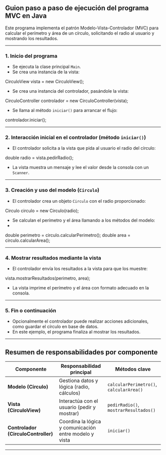 ## Guion paso a paso de ejecución del programa MVC en Java

Este programa implementa el patrón Modelo-Vista-Controlador (MVC) para calcular el perímetro y área de un círculo, solicitando el radio al usuario y mostrando los resultados.

---

### 1. Inicio del programa

- Se ejecuta la clase principal `Main`.
- Se crea una instancia de la vista: 
  
CirculoView vista = new CirculoView();
  
- Se crea una instancia del controlador, pasándole la vista:
  
CirculoController controlador = new CirculoController(vista);
  
- Se llama al método `iniciar()` para arrancar el flujo:
 
controlador.iniciar();

---

### 2. Interacción inicial en el controlador (método `iniciar()`)

- El controlador solicita a la vista que pida al usuario el radio del círculo:
 
double radio = vista.pedirRadio();

- La vista muestra un mensaje y lee el valor desde la consola con un `Scanner`.

---

### 3. Creación y uso del modelo (`Circulo`)

- El controlador crea un objeto `Circulo` con el radio proporcionado:

Circulo circulo = new Circulo(radio);

- Se calculan el perímetro y el área llamando a los métodos del modelo:
- 
double perimetro = circulo.calcularPerimetro();
double area = circulo.calcularArea();

---

### 4. Mostrar resultados mediante la vista

- El controlador envía los resultados a la vista para que los muestre:
  
vista.mostrarResultados(perimetro, area);
  
- La vista imprime el perímetro y el área con formato adecuado en la consola.

---

### 5. Fin o continuación

- Opcionalmente el controlador puede realizar acciones adicionales, como guardar el círculo en base de datos.
- En este ejemplo, el programa finaliza al mostrar los resultados.

---

## Resumen de responsabilidades por componente

| Componente           | Responsabilidad principal                     | Métodos clave                           |
|----------------------|----------------------------------------------|---------------------------------------|
| **Modelo (Circulo)**   | Gestiona datos y lógica (radio, cálculos)    | `calcularPerimetro()`, `calcularArea()`|
| **Vista (CirculoView)** | Interactúa con el usuario (pedir y mostrar) | `pedirRadio()`, `mostrarResultados()`|
| **Controlador (CirculoController)** | Coordina la lógica y comunicación entre modelo y vista | `iniciar()`                           |

---
